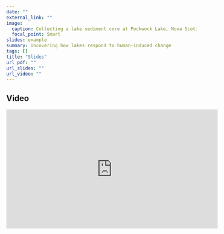 ```yaml
---
date: ""
external_link: ""
image:
  caption: Collecting a lake sediment core at Pockwock Lake, Nova Scotia.
  focal_point: Smart
slides: example
summary: Uncovering how lakes respond to human-induced change
tags: []
title: "Slides"
url_pdf: ""
url_slides: ""
url_video: ""
---
```

## Video

<iframe width="560" height="315" src="https://www.youtube.com/embed/ZA3DVoAm0fw" frameborder="0" allow="accelerometer; autoplay; encrypted-media; gyroscope; picture-in-picture" allowfullscreen></iframe>
